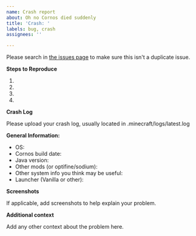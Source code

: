 ```yaml
---
name: Crash report
about: Oh no Cornos died suddenly
title: 'Crash: '
labels: bug, crash
assignees: ''

---
```


Please search in [the issues page](https://github.com/AriliusClient/Cornos/issues?q=) to make sure this isn't a duplicate issue. 

**Steps to Reproduce**

1. 

2. 

3. 

4. 

**Crash Log**

Please upload your crash log, usually located in .minecraft/logs/latest.log

**General Information:**
 - OS: 
 - Cornos build date: 
 - Java version: 
 - Other mods (or optifine/sodium):
 - Other system info you think may be useful:
 - Launcher (Vanilla or other):
 
**Screenshots**

If applicable, add screenshots to help explain your problem.

**Additional context**

Add any other context about the problem here.
